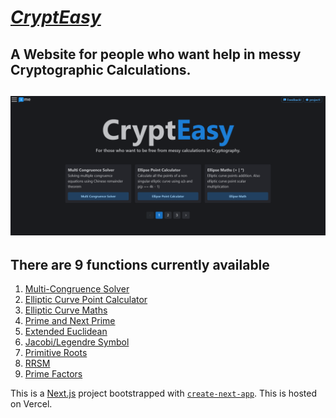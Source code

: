 # [*CryptEasy*](https://crypt-easy.vercel.app)
## A Website for people who want help in messy Cryptographic Calculations.

![Alt text](/public/CryptEasy.png?raw=true "CryptEasy Website Landing Page")
-----------------------------------------------------------------------

## There are 9 functions currently available
1. [Multi-Congruence Solver](https://crypt-easy.vercel.app/crt)
2. [Elliptic Curve Point Calculator](https://crypt-easy.vercel.app/ellipsepts)
3. [Elliptic Curve Maths](https://crypt-easy.vercel.app/ellipsemath)
4. [Prime and Next Prime](https://crypt-easy.vercel.app/prime)
5. [Extended Euclidean](https://crypt-easy.vercel.app/extended)
6. [Jacobi/Legendre Symbol](https://crypt-easy.vercel.app/jacobi)
7. [Primitive Roots](https://crypt-easy.vercel.app/primitiveroots)
8. [RRSM](https://crypt-easy.vercel.app/rrsm)
9. [Prime Factors](https://crypt-easy.vercel.app/primefactors)




This is a [Next.js](https://nextjs.org/) project bootstrapped with [`create-next-app`](https://github.com/vercel/next.js/tree/canary/packages/create-next-app).
This is hosted on Vercel.

